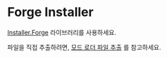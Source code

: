 # Forge Installer

[Installer.Forge](../../installer.forge/home.md) 라이브러리를 사용하세요.

파일을 직접 추출하려면, [모드 로더 파일 추출](../installer/extract-files.md) 를 참고하세요.
